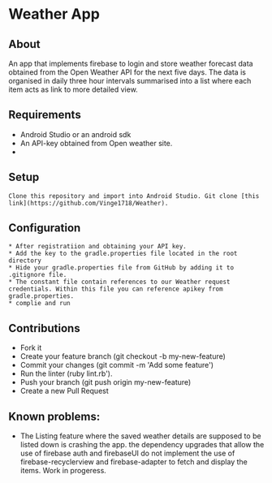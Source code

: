 # Weather App

## About
An app that implements firebase to login and store weather forecast data obtained from the Open Weather API for the next five days. The data is organised in daily three hour intervals summarised into a list where each item acts as link to more detailed view.


## Requirements
- Android Studio or an android sdk
- An API-key obtained from Open weather site.
-

## Setup
    Clone this repository and import into Android Studio. Git clone [this link](https://github.com/Vinge1718/Weather).
## Configuration
    * After registratiion and obtaining your API key.
    * Add the key to the gradle.properties file located in the root directory
    * Hide your gradle.properties file from GitHub by adding it to .gitignore file.
    * The constant file contain references to our Weather request credentials. Within this file you can reference apikey from gradle.properties.
    * complie and run

## Contributions

 - Fork it
 - Create your feature branch (git checkout -b my-new-feature)
 - Commit your changes (git commit -m 'Add some feature')
 - Run the linter (ruby lint.rb').
 - Push your branch (git push origin my-new-feature)
 - Create a new Pull Request
## Known problems:
 - The Listing feature where the saved weather details are supposed to be listed down is crashing the app. the dependency upgrades that allow the use of firebase auth and firebaseUI do not implement the use of firebase-recyclerview and firebase-adapter to fetch and display the items. Work in progeress.

